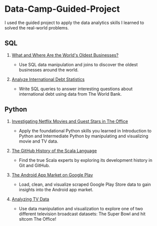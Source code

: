 # Data-Camp-Guided-Project

I used the guided project to apply the data analytics skills I learned to solved the real-world problems.

## SQL

1. [What and Where Are the World's Oldest Businesses?](https://github.com/HockChong/Data-Camp-Guided-Project/blob/main/SQL/What%20and%20Where%20Are%20the%20World's%20Oldest%20Businesses.html)
    * Use SQL data manipulation and joins to discover the oldest businesses around the world.

2. [Analyze International Debt Statistics](https://github.com/HockChong/Data-Camp-Guided-Project/blob/main/SQL/Analyze%20International%20Debt%20Statistics.ipynb)
    * Write SQL queries to answer interesting questions about international debt using data from The World Bank.
 
## Python 

1. [Investigating Netflix Movies and Guest Stars in The Office](https://github.com/HockChong/Data-Camp-Guided-Project/blob/main/Python/Investigating%20Netflix%20Movies%20and%20Guest%20Stars%20in%20The%20Office/notebook.ipynb)
    * Apply the foundational Python skills you learned in Introduction to Python and Intermediate Python by manipulating and visualizing movie and TV data.

2. [The GitHub History of the Scala Language](https://github.com/HockChong/Data-Camp-Guided-Project/blob/main/Python/The%20GitHub%20History%20of%20the%20Scala%20Language/notebook.ipynb)
    * Find the true Scala experts by exploring its development history in Git and GitHub.
    
3. [The Android App Market on Google Play](https://github.com/HockChong/Data-Camp-Guided-Project/blob/main/Python/The%20Android%20App%20Market%20on%20Google%20Play/The%20Android%20App%20Market%20on%20Google%20Play.ipynb)
    * Load, clean, and visualize scraped Google Play Store data to gain insights into the Android app market.

4. [Analyzing TV Data](https://github.com/HockChong/Data-Camp-Guided-Project/blob/main/Python/Analyzing%20TV%20Data/notebook.ipynb)
    * Use data manipulation and visualization to explore one of two different television broadcast datasets: The Super Bowl and hit sitcom The Office!
